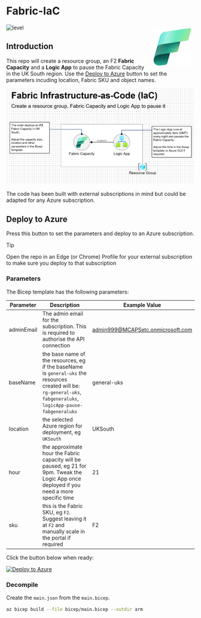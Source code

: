 # Fabric-IaC

<img src="images/Fabric_256.svg" alt="Fabric Image" style="margin: 10px;" width="100" align="right"/>

![level](https://img.shields.io/badge/Microsoft%20Fabric-IaC-green)

## Introduction

This repo will create a resource group, an F2 **Fabric Capacity** and a **Logic App** to pause the Fabric Capacity in the UK South region.  Use the [Deploy to Azure](#deploy-to-azure) button to set the parameters incuding location, Fabric SKU and object names.

![Fabric IaC](images/fabriciac.png)

The code has been built with external subscriptions in mind but could be adapted for any Azure subscription.

## Deploy to Azure
Press this button to set the parameters and deploy to an Azure subscription.

> [!TIP]
> Open the repo in an Edge (or Chrome) Profile for your external subscription to make sure you deploy to that subscription

### Parameters

The Bicep template has the following parameters:


| Parameter            | Description                                                                                       | Example Value                      |
|----------------------|---------------------------------------------------------------------------------------------------|------------------------------------|
| adminEmail  | The admin email for the subscription.  This is required to authorise the API connection                                                              | admin999@MCAPSetc.onmicrosoft.com  |
| baseName             | the base name of the resources, eg if the baseName is `general-uks` the resources created will be: `rg-general-uks`, `fabgeneraluks`, `logicApp-pause-fabgeneraluks` | general-uks                        |
| location             | the selected Azure region for deployment, eg `UKSouth`                                            | UKSouth                            |
| hour                 | the approximate hour the Fabric capacity will be paused, eg 21 for 9pm.  Tweak the Logic App once deployed if you need a more specific time                                                                                             | 21                                 |
| sku                  | this is the Fabric SKU, eg `F2`. Suggest leaving it at `F2` and manually scale in the portal if required | F2                                 |


Click the button below when ready:

[![Deploy to Azure](https://aka.ms/deploytoazurebutton)](https://portal.azure.com/#create/Microsoft.Template/uri/https://raw.githubusercontent.com/DamOConnor/fabric-iac-dta/refs/heads/main/arm/azuredeploy.json)


### Decompile
Create the `main.json` from the `main.bicep`.

```bash
az bicep build --file bicep/main.bicep --outdir arm
```